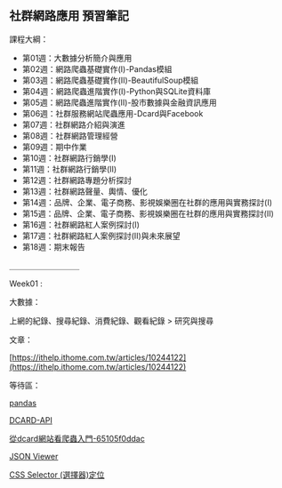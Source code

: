 ## 社群網路應用 預習筆記

課程大綱：

* 第01週：大數據分析簡介與應用
* 第02週：網路爬蟲基礎實作(I)-Pandas模組
* 第03週：網路爬蟲基礎實作(II)-BeautifulSoup模組
* 第04週：網路爬蟲進階實作(I)-Python與SQLite資料庫
* 第05週：網路爬蟲進階實作(II)-股市數據與金融資訊應用
* 第06週：社群服務網站爬蟲應用-Dcard與Facebook
* 第07週：社群網路介紹與演進
* 第08週：社群網路管理經營
* 第09週：期中作業
* 第10週：社群網路行銷學(I)
* 第11週：社群網路行銷學(II)
* 第12週：社群網路專題分析探討
* 第13週：社群網路聲量、輿情、優化
* 第14週：品牌、企業、電子商務、影視娛樂圈在社群的應用與實務探討(I)
* 第15週：品牌、企業、電子商務、影視娛樂圈在社群的應用與實務探討(II)
* 第16週：社群網路紅人案例探討(I)
* 第17週：社群網路紅人案例探討(II)與未來展望
* 第18週：期末報告

＿＿＿＿＿＿＿＿＿

Week01 :

大數據：

上網的紀錄、搜尋紀錄、消費紀錄、觀看紀錄 >  研究與搜尋

文章：

[https://ithelp.ithome.com.tw/articles/10244122](https://ithelp.ithome.com.tw/articles/10244122)



等待區：

[pandas](https://www.learncodewithmike.com/2020/10/python-pandas-series-tutorial.html)


[DCARD-API](https://ithelp.ithome.com.tw/articles/10244122)


[從dcard網站看爬蟲入門-65105f0ddac](https://medium.com/pyladies-taiwan/從dcard網站看爬蟲入門-65105f0ddac)


[JSON Viewer](https://ithelp.ithome.com.tw/articles/10204351)

[CSS Selector (選擇器)定位](https://blog.jiatool.com/posts/sorted-out-css-selector/)



